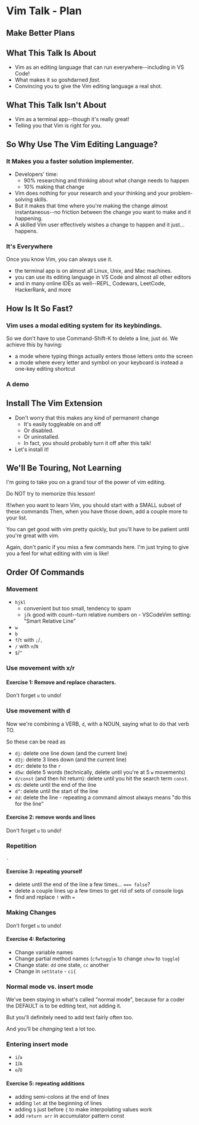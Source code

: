 # Vim Talk - Plan

## Make Better Plans

## What This Talk Is About

- Vim as an editing language that can run everywhere--including in VS Code!
- What makes it so goshdarned _fast_.
- Convincing you to give the Vim editing language a real shot.

## What This Talk Isn't About

- Vim as a terminal app--though it's really great!
- Telling you that Vim is right for you.

## So Why Use The Vim Editing Language?

### It Makes you a faster solution implementer.

- Developers' time:
  - 90% researching and thinking about what change needs to happen
  - 10% making that change
- Vim does nothing for your research and your thinking and your problem-solving skills.
- But it makes that time where you're making the change almost instantaneous--no friction between the change you want to make and it happening.
- A skilled Vim user effectively wishes a change to happen and it just... happens.

### It's Everywhere

Once you know Vim, you can always use it.

- the terminal app is on almost all Linux, Unix, and Mac machines.
- you can use its editing language in VS Code and almost all other editors
- and in many online IDEs as well--REPL, Codewars, LeetCode, HackerRank, and more

## How Is It So Fast?

### Vim uses a **modal** editing system for its keybindings.

So we don't have to use Command-Shift-K to delete a line, just `dd`. We achieve this by having:

- a mode where typing things actually enters those letters onto the screen
- a mode where every letter and symbol on your keyboard is instead a one-key editing shortcut

### A demo

## Install The Vim Extension

- Don't worry that this makes any kind of permanent change
  - It's easily toggleable on and off
  - Or disabled.
  - Or uninstalled.
  - In fact, you should probably turn it off after this talk!
- Let's install it!

## We'll Be Touring, Not Learning

I'm going to take you on a grand tour of the power of vim editing.

Do NOT try to memorize this lesson!

If/when you want to learn Vim, you should start with a SMALL subset of these commands
Then, when you have those down, add a couple more to your list.

You can get good with vim pretty quickly, but you'll have to be patient until you're great with vim.

Again, don't panic if you miss a few commands here. I'm just trying to give you a feel for what editing with vim is like!

## Order Of Commands

### Movement

- `hjkl`
  - convenient but too small, tendency to spam
  - `j`/`k` good with count--turn relative numbers on - VSCodeVim setting: "Smart Relative Line"
- `w`
- `b`
- `f`/`t` with `;`/`,`
- `/` with `n`/`N`
- `$`/`^`

### Use movement with x/r

#### Exercise 1: Remove and replace characters.

Don't forget `u` to undo!

### Use movement with d

Now we're combining a VERB, `d`, with a NOUN, saying what to do that verb TO.

So these can be read as

- `dj`: delete one line down (and the current line)
- `d3j`: delete 3 lines down (and the current line)
- `dtr`: delete to the `r`
- `d5w`: delete 5 words (technically, delete until you're at 5 `w` movements)
- `d/const` (and then hit return): delete until you hit the search term `const`.
- `d$`: delete until the end of the line
- `d^`: delete until the start of the line
- `dd`: delete the line - repeating a command almost always means "do this for the line"

#### Exercise 2: remove words and lines

Don't forget `u` to undo!

### Repetition

`.`

#### Exercise 3: repeating yourself

- delete until the end of the line a few times... `=== false`?
- delete a couple lines up a few times to get rid of sets of console logs
- find and replace `!` with `=`

### Making Changes

Don't forget `u` to undo!

#### Exercise 4: Refactoring

- Change variable names
- Change partial method names (`cfwtoggle` to change `show` to `toggle`)
- Change state: `dd` one state, `cc` another
- Change in `setState` - `ci{`

### Normal mode vs. insert mode

We've been staying in what's called "normal mode", because for a coder the DEFAULT is to be editing text, not adding it.

But you'll definitely need to add text fairly often too.

And you'll be _changing_ text a lot too.

### Entering insert mode

- `i`/`a`
- `I`/`A`
- `o`/`O`

#### Exercise 5: repeating additions

- adding semi-colons at the end of lines
- adding `let` at the beginning of lines
- adding `$` just before `{` to make interpolating values work
- add `return arr` in accumulator pattern const
